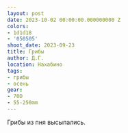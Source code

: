 ```yaml
---
layout: post
date: 2023-10-02 00:00:00.000000000 Z
colors:
- 1d1d18
- '050505'
shoot_date: 2023-09-23
title: Грибы
author: Д.Г.
location: Нахабино
tags:
- грибы
- осень
gear:
- 70D
- 55-250mm
---
```

Грибы из пня высыпались.

